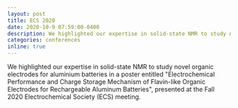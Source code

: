 ```yaml
---
layout: post
title: ECS 2020
date: 2020-10-9 07:59:00-0400
description: We highlighted our expertise in solid-state NMR to study novel organic electrodes for aluminium batteries in a poster entitled "Electrochemical Performance and Charge Storage Mechanism of Flavin-like Organic Electrodes for Rechargeable Aluminum Batteries", presented at the Fall 2020 Electrochemical Society (ECS) meeting.
categories: conferences
inline: true
---
```


We highlighted our expertise in solid-state NMR to study novel organic electrodes for aluminium batteries in a poster entitled "Electrochemical Performance and Charge Storage Mechanism of Flavin-like Organic Electrodes for Rechargeable Aluminum Batteries", presented at the Fall 2020 Electrochemical Society (ECS) meeting.
